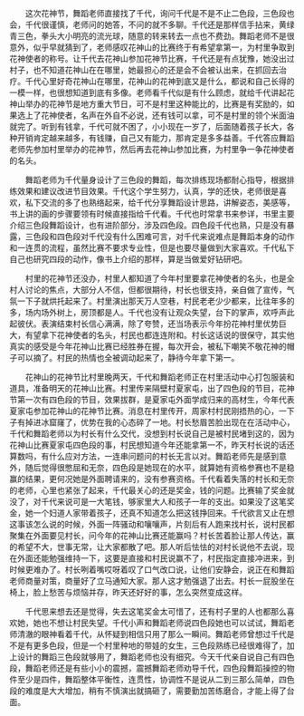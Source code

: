 　　这次花神节，舞蹈老师直接找了千代，询问千代是不是不止二色段，三色段也会，千代很谨慎，老师问的她答，不问的就不多聊。千代还是那样信手拈来，黄绿青三色，拳头大小明亮的流光球，随意的转来转去一点也不费劲。舞蹈老师不是很意外，似乎早就猜到了，老师感叹花神山的比赛终于有希望拿第一，为村里争取到花神使者的称号。让千代去花神山参加花神节比赛，千代还是有点犹豫，她没出过村子，也不知道花神山在在哪里，她最担心的还是会不会被认出来，在抓回去治疗。千代心里好奇花神山在哪里，花神山的花神到底又是什么，都说和自己长得的一模一样，也很想知道到底有多像。老师看千代似是有什么顾虑，就给千代讲起花神山举办的花神节是地方重大节日，可不是村里这种能比的，比赛是有奖励的，如果选上了花神使者，名声在外自不必说，还有钱可以拿，可不是村里的领个米面油就完了。听到有钱拿，千代可就不困了，小小现在一岁了，后面随着孩子长大，各种开销肯定越来越多，有钱赚，自己又有能力，那肯定是多多益善。千代答应舞蹈老师先参加村里举办的花神节，然后再去花神山参加比赛，为村里争一争花神使者的名头。

　　舞蹈老师为千代量身设计了三色段的舞蹈，每次排练现场都耐心指导，根据排练效果和建议改进节目效果。千代这个学生努力，认真，学的还快，老师很是喜欢，私下交流的多了也熟络起来，给千代分享舞蹈设计思路，讲解姿态，美感等，书上讲的画的步骤要领有时候直接指给千代看。千代也时常拿书来参详，书里主要介绍三色段舞蹈设计，也有进阶部分，涉及四色段。四色段千代也熟，只是没有暴露，三色段和四色段对千代没有什么困难可言，对千代来说难点是舞蹈本身的动作和一连贯的流程，虽然比赛不要求专业性，但是也要尽量做到大家喜欢。千代私下自己也研究四段的动作，像书上介绍的那样，算是当做爱好钻研吧。

　　村里的花神节还没办，村里人都知道了今年村里要拿花神使者的名头，也是全村人讨论的焦点，大部分人不信，但都很期待，村长也很支持，亲自做了宣传，气氛一下子就烘托起来了。村里演出那天万人空巷，村民老老少少都来，比往年多的多，场内场外树上，房顶都是人。千代也没有让观众失望，台下的掌声，欢呼声此起彼伏。表演结束村长信心满满，除了夸赞，还当场表示今年扮花神村里优势巨大，有望拿下花神使者的名头，村民也都连连附和。村长这话说的很保守，其实他真实的感受是今年花神山比赛已经胜券在握，每次开会，被私下嘲笑不敬花神的帽子可以摘了。村民的热情也全被调动起来了，静待今年拿下第一。

　　花神山的花神节比村里晚两天，千代和舞蹈老师正在村里活动中心打包服装和道具，准备明天的花神山比赛。村里传来隔壁村夏家屯，出了四色段的节目，花神节第一次有四色段的节目，效果拔群，是夏家屯外面学成归来的高材生，今年代表夏家屯参加花神山的花神节比赛。消息在村里传开，周家村村民刚捂热的心，一下子有掉进冰窟窿了，优势在我的心态碎了一地。村长愁眉苦脸出现在在活动中心，千代和舞蹈老师以为村长有什么交代，没想到村长说自己是被村民堵到这的，因为花神山比赛夏家屯四色段的事，村民想知道今年还能拿第一不，昨天村长说的话还算数吗，有什么应对方法，一连串问题问的村长无言以对。舞蹈老师先是感到意外，随后觉得很憋屈和无奈，四色段是她现在的水平，就算她有资格参赛也不是稳赢的结果，更何况她是外面聘请来的，没有参赛资格。千代看着失落的村长和无奈的老师，心里也紧张了起来，千代最关心的还是奖金，钱的问题。比赛输了奖金就没了，对千代来说可是一大笔钱，够家里大人和孩子一年的支出。如果没了这笔奖金，她一个妇道人家带着孩子，还真不知道怎么把这钱挣回来。千代欲言又止在想这事该怎么说的时候，外面一阵骚动和嚷嚷声，片刻后有人跑来找村长，说村民都聚集在外面要见村长，问今年的花神山比赛还能赢吗？村长苦着脸让那人传达，赢的希望不大，世事无常，让大家都散了吧。那人听后怯怯的对村长说他不去说，现在外面还能勉强维持一下，这要是直接和村民说赢不了，村民指定直接冲进来，到时候更难办了。村长咧着嘴哎呀着叹了口气改口说，让他们安静会，说正在和舞蹈老师商量对策，商量好了立马通知大家。那人这才勉强退了出去。村长一屁股坐在椅上，脸上愁苦与烦恼并存，昨天还好好的事，怎么突然变成这样。

　　千代思来想去还是觉得，失去这笔奖金太可惜了，还有村子里的人也都那么喜欢她，她也不想让村民失望。千代小声和舞蹈老师说四色段她也可以试试，舞蹈老师清澈的眼神看着千代，从怀疑到相信只用了那么一瞬间。舞蹈老师曾想过千代是不是有更多色段，但是一个村里种地的带娃的女生，三色段熟练已经很难得了，加上设计的舞蹈三色段就够用了，舞蹈老师也没有细究。今天千代亲自说自己有四色段，舞蹈老师还是有些小小的震撼，震撼舞蹈老师劝导千代，四色段舞蹈操控的物件至少是四件，舞蹈整体平衡性，连贯性，协调性不是说从二到三那么简单，四色段的难度是大大增加，稍有不慎演出就搞砸了，需要勤加苦练磨合，才能上得了台面。